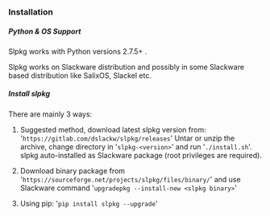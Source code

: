 ### Installation


##### Python & OS Support

Slpkg works with Python versions 2.7.5+ .

Slpkg works on Slackware distribution and possibly in some Slackware based
distribution like SalixOS, Slackel etc.


##### Install slpkg

There are mainly 3 ways:

1. Suggested method, download latest slpkg version from:
   '`https://gitlab.com/dslackw/slpkg/releases`'
   Untar or unzip the archive, change directory in '`slpkg-<version>`'
   and run '`./install.sh`'.
   slpkg auto-installed as Slackware package (root privileges are required).

2. Download binary package from '`https://sourceforge.net/projects/slpkg/files/binary/`'
   and use Slackware command '`upgradepkg --install-new <slpkg binary>`'

3. Using pip: '`pip install slpkg --upgrade`'
